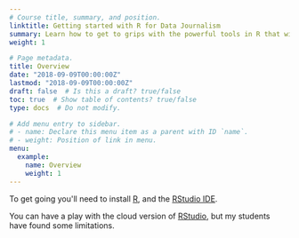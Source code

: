 ```yaml
---
# Course title, summary, and position.
linktitle: Getting started with R for Data Journalism
summary: Learn how to get to grips with the powerful tools in R that will help you get, clean, analyse and display data for journalistic purposes.
weight: 1

# Page metadata.
title: Overview
date: "2018-09-09T00:00:00Z"
lastmod: "2018-09-09T00:00:00Z"
draft: false  # Is this a draft? true/false
toc: true  # Show table of contents? true/false
type: docs  # Do not modify.

# Add menu entry to sidebar.
# - name: Declare this menu item as a parent with ID `name`.
# - weight: Position of link in menu.
menu:
  example:
    name: Overview
    weight: 1
---
```

To get going you'll need to install [R](https://www.r-project.org/), and the [RStudio IDE](https://www.rstudio.com/products/rstudio/download/). 

You can have a play with the cloud version of [RStudio](https://www.rstudio.cloud), but my students have found some limitations.


